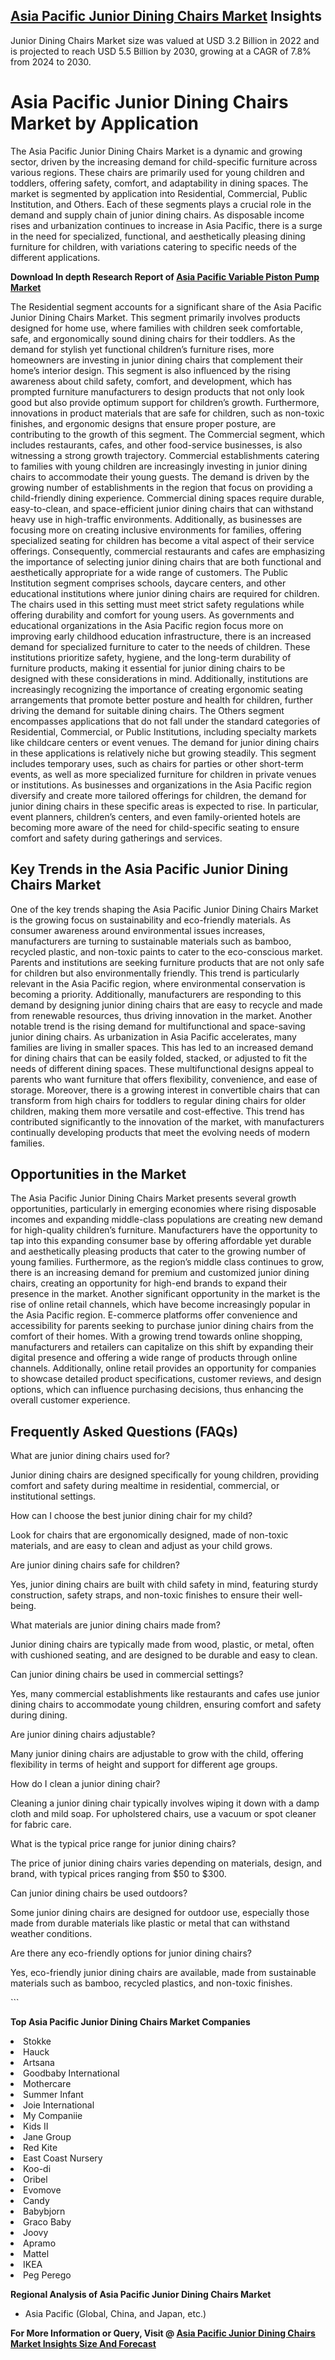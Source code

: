 <h2><a href="https://www.verifiedmarketreports.com/download-sample/?rid=464748&amp;utm_source=Github-Feb&amp;utm_medium=219" target="_blank">Asia Pacific Junior Dining Chairs Market</a> Insights</h2><p>Junior Dining Chairs Market size was valued at USD 3.2 Billion in 2022 and is projected to reach USD 5.5 Billion by 2030, growing at a CAGR of 7.8% from 2024 to 2030.</p><p><h1>Asia Pacific Junior Dining Chairs Market by Application</h1> <p>The Asia Pacific Junior Dining Chairs Market is a dynamic and growing sector, driven by the increasing demand for child-specific furniture across various regions. These chairs are primarily used for young children and toddlers, offering safety, comfort, and adaptability in dining spaces. The market is segmented by application into Residential, Commercial, Public Institution, and Others. Each of these segments plays a crucial role in the demand and supply chain of junior dining chairs. As disposable income rises and urbanization continues to increase in Asia Pacific, there is a surge in the need for specialized, functional, and aesthetically pleasing dining furniture for children, with variations catering to specific needs of the different applications. <p><strong>Download In depth Research Report of <a href="https://www.verifiedmarketreports.com/download-sample/?rid=236118&amp;utm_source=Pulse-Dec&amp;utm_medium=219" target="_blank">Asia Pacific Variable Piston Pump Market</a></strong></p> The Residential segment accounts for a significant share of the Asia Pacific Junior Dining Chairs Market. This segment primarily involves products designed for home use, where families with children seek comfortable, safe, and ergonomically sound dining chairs for their toddlers. As the demand for stylish yet functional children’s furniture rises, more homeowners are investing in junior dining chairs that complement their home’s interior design. This segment is also influenced by the rising awareness about child safety, comfort, and development, which has prompted furniture manufacturers to design products that not only look good but also provide optimum support for children’s growth. Furthermore, innovations in product materials that are safe for children, such as non-toxic finishes, and ergonomic designs that ensure proper posture, are contributing to the growth of this segment. The Commercial segment, which includes restaurants, cafes, and other food-service businesses, is also witnessing a strong growth trajectory. Commercial establishments catering to families with young children are increasingly investing in junior dining chairs to accommodate their young guests. The demand is driven by the growing number of establishments in the region that focus on providing a child-friendly dining experience. Commercial dining spaces require durable, easy-to-clean, and space-efficient junior dining chairs that can withstand heavy use in high-traffic environments. Additionally, as businesses are focusing more on creating inclusive environments for families, offering specialized seating for children has become a vital aspect of their service offerings. Consequently, commercial restaurants and cafes are emphasizing the importance of selecting junior dining chairs that are both functional and aesthetically appropriate for a wide range of customers. The Public Institution segment comprises schools, daycare centers, and other educational institutions where junior dining chairs are required for children. The chairs used in this setting must meet strict safety regulations while offering durability and comfort for young users. As governments and educational organizations in the Asia Pacific region focus more on improving early childhood education infrastructure, there is an increased demand for specialized furniture to cater to the needs of children. These institutions prioritize safety, hygiene, and the long-term durability of furniture products, making it essential for junior dining chairs to be designed with these considerations in mind. Additionally, institutions are increasingly recognizing the importance of creating ergonomic seating arrangements that promote better posture and health for children, further driving the demand for suitable dining chairs. The Others segment encompasses applications that do not fall under the standard categories of Residential, Commercial, or Public Institutions, including specialty markets like childcare centers or event venues. The demand for junior dining chairs in these applications is relatively niche but growing steadily. This segment includes temporary uses, such as chairs for parties or other short-term events, as well as more specialized furniture for children in private venues or institutions. As businesses and organizations in the Asia Pacific region diversify and create more tailored offerings for children, the demand for junior dining chairs in these specific areas is expected to rise. In particular, event planners, children’s centers, and even family-oriented hotels are becoming more aware of the need for child-specific seating to ensure comfort and safety during gatherings and services. <h2>Key Trends in the Asia Pacific Junior Dining Chairs Market</h2> <p>One of the key trends shaping the Asia Pacific Junior Dining Chairs Market is the growing focus on sustainability and eco-friendly materials. As consumer awareness around environmental issues increases, manufacturers are turning to sustainable materials such as bamboo, recycled plastic, and non-toxic paints to cater to the eco-conscious market. Parents and institutions are seeking furniture products that are not only safe for children but also environmentally friendly. This trend is particularly relevant in the Asia Pacific region, where environmental conservation is becoming a priority. Additionally, manufacturers are responding to this demand by designing junior dining chairs that are easy to recycle and made from renewable resources, thus driving innovation in the market. Another notable trend is the rising demand for multifunctional and space-saving junior dining chairs. As urbanization in Asia Pacific accelerates, many families are living in smaller spaces. This has led to an increased demand for dining chairs that can be easily folded, stacked, or adjusted to fit the needs of different dining spaces. These multifunctional designs appeal to parents who want furniture that offers flexibility, convenience, and ease of storage. Moreover, there is a growing interest in convertible chairs that can transform from high chairs for toddlers to regular dining chairs for older children, making them more versatile and cost-effective. This trend has contributed significantly to the innovation of the market, with manufacturers continually developing products that meet the evolving needs of modern families. <h2>Opportunities in the Market</h2> <p>The Asia Pacific Junior Dining Chairs Market presents several growth opportunities, particularly in emerging economies where rising disposable incomes and expanding middle-class populations are creating new demand for high-quality children’s furniture. Manufacturers have the opportunity to tap into this expanding consumer base by offering affordable yet durable and aesthetically pleasing products that cater to the growing number of young families. Furthermore, as the region’s middle class continues to grow, there is an increasing demand for premium and customized junior dining chairs, creating an opportunity for high-end brands to expand their presence in the market. Another significant opportunity in the market is the rise of online retail channels, which have become increasingly popular in the Asia Pacific region. E-commerce platforms offer convenience and accessibility for parents seeking to purchase junior dining chairs from the comfort of their homes. With a growing trend towards online shopping, manufacturers and retailers can capitalize on this shift by expanding their digital presence and offering a wide range of products through online channels. Additionally, online retail provides an opportunity for companies to showcase detailed product specifications, customer reviews, and design options, which can influence purchasing decisions, thus enhancing the overall customer experience. <h2>Frequently Asked Questions (FAQs)</h2> <p>What are junior dining chairs used for?</p> <p>Junior dining chairs are designed specifically for young children, providing comfort and safety during mealtime in residential, commercial, or institutional settings.</p> <p>How can I choose the best junior dining chair for my child?</p> <p>Look for chairs that are ergonomically designed, made of non-toxic materials, and are easy to clean and adjust as your child grows.</p> <p>Are junior dining chairs safe for children?</p> <p>Yes, junior dining chairs are built with child safety in mind, featuring sturdy construction, safety straps, and non-toxic finishes to ensure their well-being.</p> <p>What materials are junior dining chairs made from?</p> <p>Junior dining chairs are typically made from wood, plastic, or metal, often with cushioned seating, and are designed to be durable and easy to clean.</p> <p>Can junior dining chairs be used in commercial settings?</p> <p>Yes, many commercial establishments like restaurants and cafes use junior dining chairs to accommodate young children, ensuring comfort and safety during dining.</p> <p>Are junior dining chairs adjustable?</p> <p>Many junior dining chairs are adjustable to grow with the child, offering flexibility in terms of height and support for different age groups.</p> <p>How do I clean a junior dining chair?</p> <p>Cleaning a junior dining chair typically involves wiping it down with a damp cloth and mild soap. For upholstered chairs, use a vacuum or spot cleaner for fabric care.</p> <p>What is the typical price range for junior dining chairs?</p> <p>The price of junior dining chairs varies depending on materials, design, and brand, with typical prices ranging from $50 to $300.</p> <p>Can junior dining chairs be used outdoors?</p> <p>Some junior dining chairs are designed for outdoor use, especially those made from durable materials like plastic or metal that can withstand weather conditions.</p> <p>Are there any eco-friendly options for junior dining chairs?</p> <p>Yes, eco-friendly junior dining chairs are available, made from sustainable materials such as bamboo, recycled plastics, and non-toxic finishes.</p> ```</p><p><strong>Top Asia Pacific Junior Dining Chairs Market Companies</strong></p><div data-test-id=""><p><li>Stokke</li><li> Hauck</li><li> Artsana</li><li> Goodbaby International</li><li> Mothercare</li><li> Summer Infant</li><li> Joie International</li><li> My Companiie</li><li> Kids II</li><li> Jane Group</li><li> Red Kite</li><li> East Coast Nursery</li><li> Koo-di</li><li> Oribel</li><li> Evomove</li><li> Candy</li><li> Babybjorn</li><li> Graco Baby</li><li> Joovy</li><li> Apramo</li><li> Mattel</li><li> IKEA</li><li> Peg Perego</li></p><div><strong>Regional Analysis of&nbsp;Asia Pacific Junior Dining Chairs Market</strong></div><ul><li dir="ltr"><p dir="ltr">Asia Pacific (Global, China, and Japan, etc.)</p></li></ul><p><strong>For More Information or Query, Visit @&nbsp;</strong><strong><a href="https://www.verifiedmarketreports.com/product/junior-dining-chairs-market/?utm_source=Github-Feb&amp;utm_medium=219" target="_blank">Asia Pacific Junior Dining Chairs Market Insights Size And Forecast</a></strong></p></div><h2>&nbsp;</h2><div data-test-id="">&nbsp;</div>
